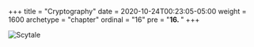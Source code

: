 +++
title = "Cryptography"
date = 2020-10-24T00:23:05-05:00
weight = 1600
archetype = "chapter"
ordinal = "16"
pre = "<b>16. </b>"
+++


![Scytale](https://upload.wikimedia.org/wikipedia/commons/b/b2/Skytala%26EmptyStrip-Shaded.png)

